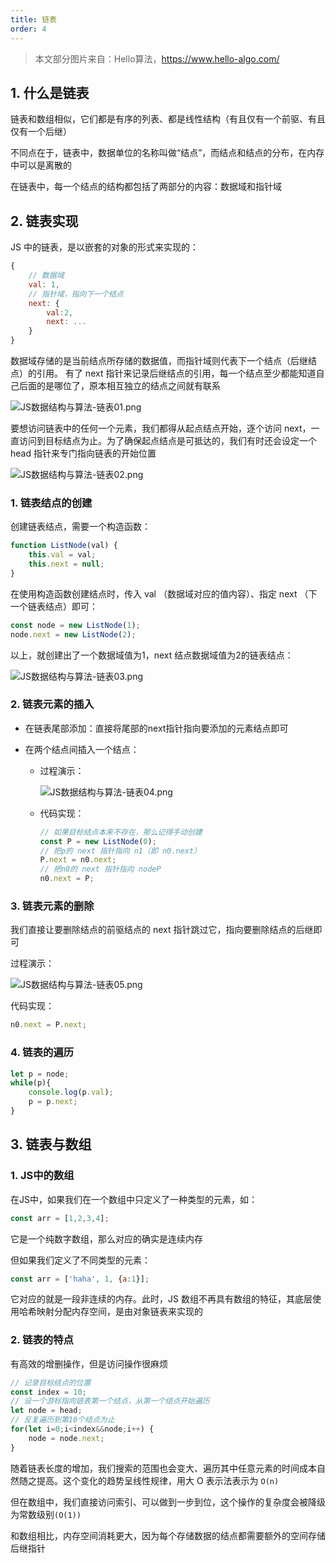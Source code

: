 ```yaml
---
title: 链表
order: 4
---
```


> 本文部分图片来自：Hello算法，https://www.hello-algo.com/

## 1. 什么是链表

链表和数组相似，它们都是有序的列表、都是线性结构（有且仅有一个前驱、有且仅有一个后继）

不同点在于，链表中，数据单位的名称叫做“结点”，而结点和结点的分布，在内存中可以是离散的

在链表中，每一个结点的结构都包括了两部分的内容：数据域和指针域

## 2. 链表实现

JS 中的链表，是以嵌套的对象的形式来实现的：

```js
{
    // 数据域
    val: 1,
    // 指针域，指向下一个结点
    next: {
        val:2,
        next: ...
    }
}  
```

数据域存储的是当前结点所存储的数据值，而指针域则代表下一个结点（后继结点）的引用。 有了 next 指针来记录后继结点的引用，每一个结点至少都能知道自己后面的是哪位了，原本相互独立的结点之间就有联系

![JS数据结构与算法-链表01.png](https://zhf-picture.oss-cn-qingdao.aliyuncs.com/my-img/JS数据结构与算法-链表01.png)

要想访问链表中的任何一个元素，我们都得从起点结点开始，逐个访问 next，一直访问到目标结点为止。为了确保起点结点是可抵达的，我们有时还会设定一个 head 指针来专门指向链表的开始位置

![JS数据结构与算法-链表02.png](https://zhf-picture.oss-cn-qingdao.aliyuncs.com/my-img/JS数据结构与算法-链表02.png)

### 1. 链表结点的创建

创建链表结点，需要一个构造函数：

```js
function ListNode(val) {
    this.val = val;
    this.next = null;
}
```

在使用构造函数创建结点时，传入 val （数据域对应的值内容）、指定 next （下一个链表结点）即可：

```js
const node = new ListNode(1);
node.next = new ListNode(2);
```

以上，就创建出了一个数据域值为1，next 结点数据域值为2的链表结点：

![JS数据结构与算法-链表03.png](https://zhf-picture.oss-cn-qingdao.aliyuncs.com/my-img/JS数据结构与算法-链表03.png)

### 2. 链表元素的插入

+ 在链表尾部添加：直接将尾部的next指针指向要添加的元素结点即可

+ 在两个结点间插入一个结点：

  + 过程演示：
  
    ![JS数据结构与算法-链表04.png](https://zhf-picture.oss-cn-qingdao.aliyuncs.com/my-img/JS数据结构与算法-链表04.png)
  
  + 代码实现：
  
    ```js
    // 如果目标结点本来不存在，那么记得手动创建
    const P = new ListNode(0);     
    // 把p的 next 指针指向 n1（即 n0.next）
    P.next = n0.next;
    // 把n0的 next 指针指向 nodeP
    n0.next = P;
    ```


### 3. 链表元素的删除

我们直接让要删除结点的前驱结点的 next 指针跳过它，指向要删除结点的后继即可

过程演示：

![JS数据结构与算法-链表05.png](https://zhf-picture.oss-cn-qingdao.aliyuncs.com/my-img/JS数据结构与算法-链表05.png)

代码实现：

```js
n0.next = P.next;
```

### 4. 链表的遍历

```js
let p = node;
while(p){
    console.log(p.val);
    p = p.next;
}
```

## 3. 链表与数组

### 1. JS中的数组

在JS中，如果我们在一个数组中只定义了一种类型的元素，如：

```js
const arr = [1,2,3,4];
```

它是一个纯数字数组，那么对应的确实是连续内存

但如果我们定义了不同类型的元素：

```js
const arr = ['haha', 1, {a:1}];
```

它对应的就是一段非连续的内存。此时，JS 数组不再具有数组的特征，其底层使用哈希映射分配内存空间，是由对象链表来实现的

### 2. 链表的特点

有高效的增删操作，但是访问操作很麻烦

```js
// 记录目标结点的位置
const index = 10;  
// 设一个游标指向链表第一个结点，从第一个结点开始遍历
let node = head;  
// 反复遍历到第10个结点为止
for(let i=0;i<index&&node;i++) {
    node = node.next;
}
```

随着链表长度的增加，我们搜索的范围也会变大、遍历其中任意元素的时间成本自然随之提高。这个变化的趋势呈线性规律，用大 O 表示法表示为 `O(n)`

但在数组中，我们直接访问索引、可以做到一步到位，这个操作的复杂度会被降级为常数级别`(O(1))`

和数组相比，内存空间消耗更大，因为每个存储数据的结点都需要额外的空间存储后继指针
